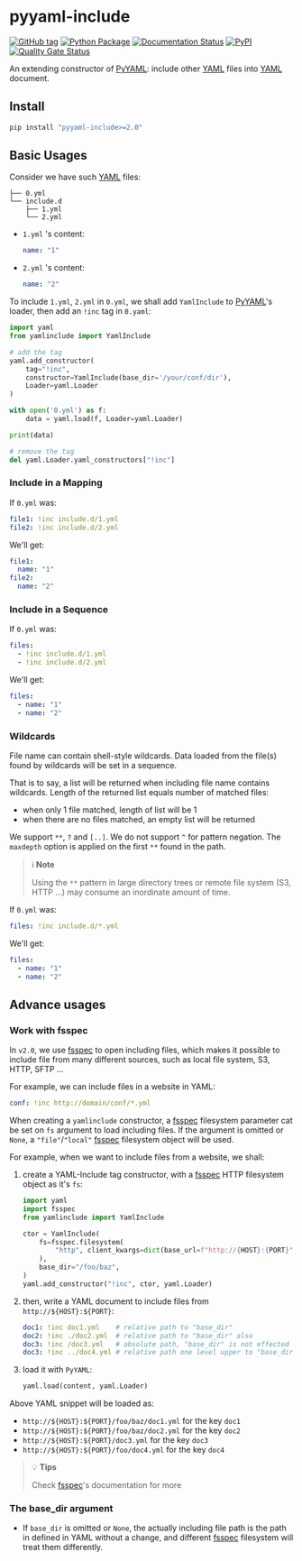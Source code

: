 # pyyaml-include

[![GitHub tag](https://img.shields.io/github/tag/tanbro/pyyaml-include.svg)](https://github.com/tanbro/pyyaml-include)
[![Python Package](https://github.com/tanbro/pyyaml-include/workflows/Python%20package/badge.svg)](https://github.com/tanbro/pyyaml-include/actions?query=workflow%3A%22Python+package%22)
[![Documentation Status](https://readthedocs.org/projects/pyyaml-include/badge/?version=latest)](https://pyyaml-include.readthedocs.io/en/latest/)
[![PyPI](https://img.shields.io/pypi/v/pyyaml-include.svg)](https://pypi.org/project/pyyaml-include/)
[![Quality Gate Status](https://sonarcloud.io/api/project_badges/measure?project=tanbro_pyyaml-include&metric=alert_status)](https://sonarcloud.io/dashboard?id=tanbro_pyyaml-include)

An extending constructor of [PyYAML][]: include other [YAML][] files into [YAML][] document.

## Install

```sh
pip install "pyyaml-include>=2.0"
```

## Basic Usages

Consider we have such [YAML] files:

```text
├── 0.yml
└── include.d
    ├── 1.yml
    └── 2.yml
```

- `1.yml` 's content:

  ```yaml
  name: "1"
  ```

- `2.yml` 's content:

  ```yaml
  name: "2"
  ```

To include `1.yml`, `2.yml` in `0.yml`, we shall add `YamlInclude` to [PyYAML]'s loader, then add an `!inc` tag in `0.yaml`:

```python
import yaml
from yamlinclude import YamlInclude

# add the tag
yaml.add_constructor(
    tag="!inc",
    constructor=YamlInclude(base_dir='/your/conf/dir'),
    Loader=yaml.Loader
)

with open('0.yml') as f:
    data = yaml.load(f, Loader=yaml.Loader)

print(data)

# remove the tag
del yaml.Loader.yaml_constructors["!inc"]
```

### Include in a Mapping

If `0.yml` was:

```yaml
file1: !inc include.d/1.yml
file2: !inc include.d/2.yml
```

We'll get:

```yaml
file1:
  name: "1"
file2:
  name: "2"
```

### Include in a Sequence

If `0.yml` was:

```yaml
files:
  - !inc include.d/1.yml
  - !inc include.d/2.yml
```

We'll get:

```yaml
files:
  - name: "1"
  - name: "2"
```

### Wildcards

File name can contain shell-style wildcards. Data loaded from the file(s) found by wildcards will be set in a sequence.

That is to say, a list will be returned when including file name contains wildcards.
Length of the returned list equals number of matched files:

- when only 1 file matched, length of list will be 1
- when there are no files matched, an empty list will be returned

We support `**`, `?` and `[..]`. We do not support `^` for pattern negation.
The `maxdepth` option is applied on the first `**` found in the path.

> ℹ **Note**
>
> Using the `**` pattern in large directory trees or remote file system (S3, HTTP ...) may consume an inordinate amount of time.

If `0.yml` was:

```yaml
files: !inc include.d/*.yml
```

We'll get:

```yaml
files:
  - name: "1"
  - name: "2"
```

## Advance usages

### Work with fsspec

In `v2.0`, we use [fsspec][] to open including files, which makes it possible to include file from many different sources, such as local file system, S3, HTTP, SFTP ...

For example, we can include files in a website in YAML:

```yaml
conf: !inc http://domain/conf/*.yml
```

When creating a `yamlinclude` constructor, a [fsspec][] filesystem parameter cat be set on `fs` argument to load including files. If the argument is omitted or `None`, a `"file"`/`"local"` [fsspec][] filesystem object will be used.

For example, when we want to include files from a website, we shall:

1. create a YAML-Include tag constructor, with a [fsspec][] HTTP filesystem object as it's `fs`:

   ```python
   import yaml
   import fsspec
   from yamlinclude import YamlInclude

   ctor = YamlInclude(
       fs=fsspec.filesystem(
           "http", client_kwargs=dict(base_url=f"http://{HOST}:{PORT}")
       ),
       base_dir="/foo/baz",
   )
   yaml.add_constructor("!inc", ctor, yaml.Loader)
   ```

1. then, write a YAML document to include files from `http://${HOST}:${PORT}`:

   ```yaml
   doc1: !inc doc1.yml    # relative path to "base_dir"
   doc2: !inc ./doc2.yml  # relative path to "base_dir" also
   doc3: !inc /doc3.yml   # absolute path, "base_dir" is not effected
   doc3: !inc ../doc4.yml # relative path one level upper to "base_dir"
   ```

1. load it with `PyYAML`:

   ```python
   yaml.load(content, yaml.Loader)
   ```

Above YAML snippet will be loaded as:

- `http://${HOST}:${PORT}/foo/baz/doc1.yml` for the key `doc1`
- `http://${HOST}:${PORT}/foo/baz/doc2.yml` for the key `doc2`
- `http://${HOST}:${PORT}/doc3.yml` for the key `doc3`
- `http://${HOST}:${PORT}/foo/doc4.yml` for the key `doc4`

> 💡 **Tips**
>
> Check [fsspec][]'s documentation for more

### The base_dir argument

- If `base_dir` is omitted or `None`, the actually including file path is the path in defined in YAML without a change, and different [fsspec][] filesystem will treat them differently.

[YAML]: http://yaml.org/
[PyYaml]: https://pypi.org/project/PyYAML/
[fsspec]: https://github.com/fsspec/filesystem_spec/ "Filesystem Spec (fsspec) is a project to provide a unified pythonic interface to local, remote and embedded file systems and bytes storage."
